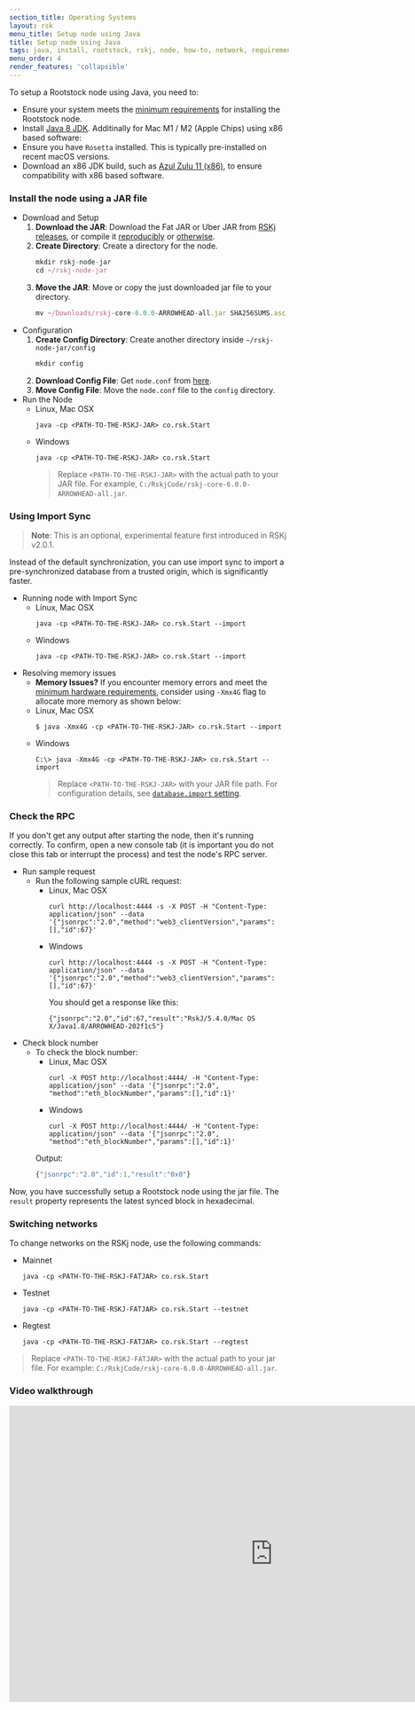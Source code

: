 ```yaml
---
section_title: Operating Systems
layout: rsk
menu_title: Setup node using Java
title: Setup node using Java
tags: java, install, rootstock, rskj, node, how-to, network, requirements, mainnet, jar
menu_order: 4
render_features: 'collapsible' 
---
```


To setup a Rootstock node using Java, you need to:

- Ensure your system meets the [minimum requirements](/rsk/node/install/requirements/) for installing the Rootstock node.
- Install [Java 8 JDK](https://www.java.com/download/).
Additinally for Mac M1 / M2 (Apple Chips) using x86 based software:
- Ensure you have `Rosetta` installed. This is typically pre-installed on recent macOS versions.
- Download an x86 JDK build, such as [Azul Zulu 11 (x86)](https://www.azul.com/downloads/?version=java-11-lts&os=macos&package=jdk), to ensure compatibility with x86 based software.

### Install the node using a JAR file

[](#top "collapsible")
- Download and Setup
    1. **Download the JAR**: Download the Fat JAR or Uber JAR from [RSKj releases](https://github.com/rsksmart/rskj/releases), or compile it [reproducibly](https://github.com/rsksmart/rskj/wiki/Reproducible-Build) or [otherwise](/rsk/node/contribute).
    1. **Create Directory**: Create a directory for the node.
        ```jsx
        mkdir rskj-node-jar
        cd ~/rskj-node-jar
        ```
    1. **Move the JAR**: Move or copy the just downloaded jar file to your directory.
        ```jsx
        mv ~/Downloads/rskj-core-6.0.0-ARROWHEAD-all.jar SHA256SUMS.asc /Users/{user}/rskj-node-jar/
        ```
- Configuration
    1. **Create Config Directory**: Create another directory inside `~/rskj-node-jar/config`
        ```jsx
        mkdir config
        ```
    1. **Download Config File**: Get `node.conf` from [here](https://github.com/rsksmart/rif-relay/blob/main/docker/node.conf).
    1. **Move Config File**: Move the `node.conf` file to the `config` directory.
- Run the Node
    - Linux, Mac OSX
        ```shell
        java -cp <PATH-TO-THE-RSKJ-JAR> co.rsk.Start
        ```
    - Windows
        ```windows-command-prompt
        java -cp <PATH-TO-THE-RSKJ-JAR> co.rsk.Start
        ```
        > Replace `<PATH-TO-THE-RSKJ-JAR>` with the actual path to your JAR file. For example, `C:/RskjCode/rskj-core-6.0.0-ARROWHEAD-all.jar`.

### Using Import Sync

> **Note**: This is an optional, experimental feature first introduced in RSKj v2.0.1.

Instead of the default synchronization, you can use import sync to import a pre-synchronized database from a trusted origin, which is significantly faster.

[](#top "collapsible")
- Running node with Import Sync
    - Linux, Mac OSX
        ```shell
        java -cp <PATH-TO-THE-RSKJ-JAR> co.rsk.Start --import
        ```
    - Windows
        ```windows-command-prompt
        java -cp <PATH-TO-THE-RSKJ-JAR> co.rsk.Start --import
        ```
- Resolving memory issues
    - **Memory Issues?** If you encounter memory errors and meet the [minimum hardware requirements](/rsk/node/install/requirements/), consider using `-Xmx4G` flag to allocate more memory as shown below:
    - Linux, Mac OSX
        ```shell
        $ java -Xmx4G -cp <PATH-TO-THE-RSKJ-JAR> co.rsk.Start --import
        ```
    - Windows
        ```windows-command-prompt
        C:\> java -Xmx4G -cp <PATH-TO-THE-RSKJ-JAR> co.rsk.Start --import
        ```
        > Replace `<PATH-TO-THE-RSKJ-JAR>` with your JAR file path. For configuration details, see [`database.import` setting](/rsk/node/configure/reference/#databaseimport).

### Check the RPC

If you don't get any output after starting the node, then it's running correctly. To confirm, open a new console tab (it is important you do not close this tab or interrupt the process) and test the node's RPC server.

[](#top "collapsible")
- Run sample request
    - Run the following sample cURL request:
        - Linux, Mac OSX
            ```shell
            curl http://localhost:4444 -s -X POST -H "Content-Type: application/json" --data '{"jsonrpc":"2.0","method":"web3_clientVersion","params":[],"id":67}'
            ```
        - Windows
            ```windows-command-prompt
            curl http://localhost:4444 -s -X POST -H "Content-Type: application/json" --data '{"jsonrpc":"2.0","method":"web3_clientVersion","params":[],"id":67}'
            ```
            You should get a response like this:
            ```shell
            {"jsonrpc":"2.0","id":67,"result":"RskJ/5.4.0/Mac OS X/Java1.8/ARROWHEAD-202f1c5"}
            ```
- Check block number 
    - To check the block number:
        - Linux, Mac OSX
            ```shell
            curl -X POST http://localhost:4444/ -H "Content-Type: application/json" --data '{"jsonrpc":"2.0", "method":"eth_blockNumber","params":[],"id":1}'
            ```
        - Windows
            ```windows-command-prompt
            curl -X POST http://localhost:4444/ -H "Content-Type: application/json" --data '{"jsonrpc":"2.0", "method":"eth_blockNumber","params":[],"id":1}'
            ```
        Output:
        ```jsx
        {"jsonrpc":"2.0","id":1,"result":"0x0"}
        ```

Now, you have successfully setup a Rootstock node using the jar file.
The `result` property represents the latest synced block in hexadecimal.

### Switching networks

To change networks on the RSKj node, use the following commands:

[](#top "collapsible")
- Mainnet
    ```
    java -cp <PATH-TO-THE-RSKJ-FATJAR> co.rsk.Start
    ```
- Testnet
    ```
    java -cp <PATH-TO-THE-RSKJ-FATJAR> co.rsk.Start --testnet
    ```
- Regtest
    ```
    java -cp <PATH-TO-THE-RSKJ-FATJAR> co.rsk.Start --regtest
    ```

> Replace `<PATH-TO-THE-RSKJ-FATJAR>` with the actual path to your jar file. For example: `C:/RskjCode/rskj-core-6.0.0-ARROWHEAD-all.jar`.

### Video walkthrough

<div class="video-container">
  <iframe width="949" height="534" src="https://www.youtube-nocookie.com/embed/TxpS6WhxUiU?cc_load_policy=1" frameborder="0" allow="accelerometer; autoplay; encrypted-media; gyroscope; picture-in-picture" allowfullscreen></iframe>
</div>
